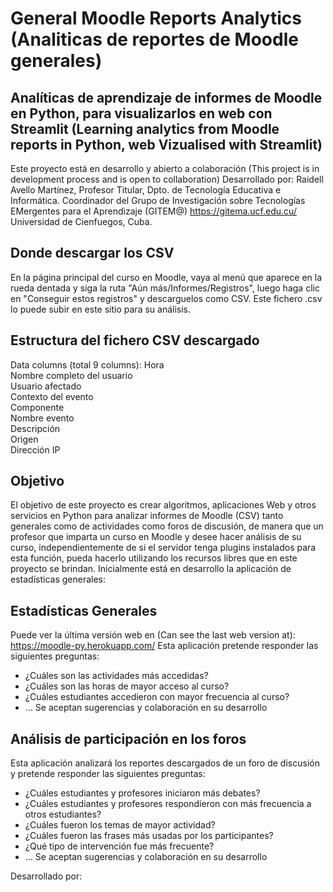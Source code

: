 # General Moodle Reports Analytics (Analiticas de reportes de Moodle generales)
## Analíticas de aprendizaje de informes de Moodle en Python, para visualizarlos en web con Streamlit (Learning analytics from Moodle reports in Python, web Vizualised with Streamlit)
Este proyecto está en desarrollo y abierto a colaboración (This project is in development process and is open to collaboration)
Desarrollado por:
Raidell Avello Martínez, Profesor Titular, Dpto. de Tecnología Educativa e Informática.
Coordinador del Grupo de Investigación sobre Tecnologías EMergentes para el Aprendizaje (GITEM@) https://gitema.ucf.edu.cu/
Universidad de Cienfuegos, Cuba.

## Donde descargar los CSV 
En la página principal del curso en Moodle, vaya al menú que aparece en la rueda dentada y siga la ruta "Aún más/Informes/Registros", luego haga clic en "Conseguir estos registros" y descarguelos como CSV.
Este fichero .csv lo puede subir en este sitio para su análisis.
## Estructura del fichero CSV descargado
Data columns (total 9 columns):
 Hora                         
 Nombre completo del usuario  
 Usuario afectado            
 Contexto del evento          
 Componente                   
 Nombre evento                
 Descripción                  
 Origen                       
 Dirección IP                 

## Objetivo
El objetivo de este proyecto es crear algoritmos, aplicaciones Web y otros servicios en Python para analizar informes de Moodle (CSV) tanto generales como de actividades como foros de discusión, de manera que un profesor que imparta un curso en Moodle y desee hacer análisis de su curso, independientemente de si el servidor tenga plugins instalados para esta función, pueda hacerlo utilizando los recursos libres que en este proyecto se brindan.
Inicialmente está en desarrollo la aplicación de estadísticas generales:
## Estadísticas Generales
Puede ver la última versión web en (Can see the last web version at): https://moodle-py.herokuapp.com/
Esta aplicación pretende responder las siguientes preguntas:
-	¿Cuáles son las actividades más accedidas?
-	¿Cuáles son las horas de mayor acceso al curso?
-	¿Cuáles estudiantes accedieron con mayor frecuencia al curso?
-	…
Se aceptan sugerencias y colaboración en su desarrollo
## Análisis de participación en los foros
Esta aplicación analizará los reportes descargados de un foro de discusión y pretende responder las siguientes preguntas:
-	¿Cuáles estudiantes y profesores iniciaron más debates?
-	¿Cuáles estudiantes y profesores respondieron con más frecuencia a otros estudiantes?
-	¿Cuáles fueron los temas de mayor actividad?
-	¿Cuáles fueron las frases más usadas por los participantes?
-	¿Qué tipo de intervención fue más frecuente? 
-	…
Se aceptan sugerencias y colaboración en su desarrollo

Desarrollado por: 
